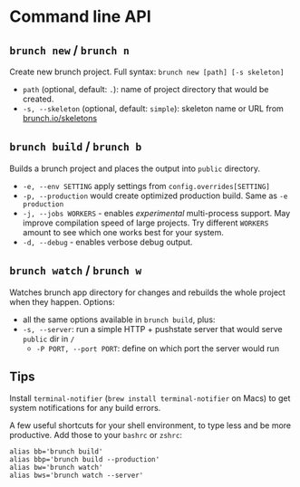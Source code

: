 # Command line API

## `brunch new` / `brunch n`

Create new brunch project. Full syntax: `brunch new [path] [-s skeleton]`

* `path` (optional, default: `.`): name of project directory that would be created.
* `-s, --skeleton` (optional, default: `simple`): skeleton name or URL from [brunch.io/skeletons](http://brunch.io/skeletons)

## `brunch build` / `brunch b`

Builds a brunch project and places the output into `public` directory.

* `-e, --env SETTING` apply settings from `config.overrides[SETTING]`
* `-p, --production` would create optimized production build. Same as `-e production`
* `-j, --jobs WORKERS` - enables *experimental* multi-process support.
May improve compilation speed of large projects.
Try different `WORKERS` amount to see which one works best for your system.
* `-d, --debug` - enables verbose debug output.

## `brunch watch` / `brunch w`

Watches brunch app directory for changes and rebuilds the whole project when they happen. Options:

* all the same options available in `brunch build`, plus:
* `-s, --server`: run a simple HTTP + pushstate server that would serve `public` dir in `/`
    * `-P PORT, --port PORT`: define on which port the server would run

## Tips

Install `terminal-notifier` (`brew install terminal-notifier` on Macs) to get system notifications for any build errors.

A few useful shortcuts for your shell environment, to type less and be more productive.
Add those to your `bashrc` or `zshrc`:

```
alias bb='brunch build'
alias bbp='brunch build --production'
alias bw='brunch watch'
alias bws='brunch watch --server'
```
